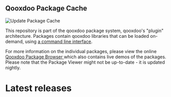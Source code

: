 ## Qooxdoo Package Cache

![Update Package Cache](https://github.com/qooxdoo/package-cache/workflows/Update%20Package%20Cache/badge.svg)

This repository is part of the qooxdoo package system,
qooxdoo's "plugin" architecture. Packages contain qooxdoo
libraries that can be loaded on-demand, using [a command line
interface](https://qooxdoo.org/documentation/#/development/cli/packages).

For more information on the individual packages, please view the online 
[Qooxdoo Package Browser ](https://qooxdoo.org/qxl.packagebrowser/) which also
contains live demos of the packages. Please note that the Package Viewer might not
be up-to-date - it is updated nightly. 

# Latest releases

<div id="releases"></div>

<script defer="defer" type="application/javascript">
(async () => {
    let cache = await (await fetch("https://raw.githubusercontent.com/qooxdoo/package-cache/master/cache.json")).json();
    let html = [];
    html.push(`<div>Number of releases: ${cache.num_libraries}</div>`);
    html.push(`<table>`);
    html.push(`<th><td>Repository Name</td><td>Version</td><td>Description</td></th>`);
    for (let repo of cache.repos.list) {
        let data = cache.repos.data[repo];
        let releases = data.releases.list;
        let latest_release = releases[releases.length-1] || "";
        html.push(`<tr><td>${repo}</td><td>${latest_release}</td><td>${data.description}</td></tr>`);
    }
    html.push(`</table>`);
    document.getElementById("releases").innerHTML = html.join("\n");
})();
</script>
